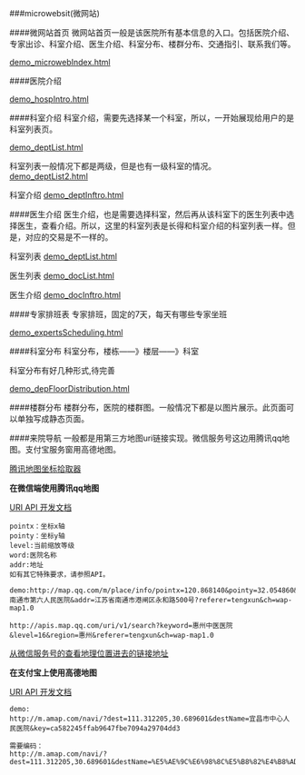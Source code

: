 ###microwebsit(微网站)

####微网站首页
微网站首页一般是该医院所有基本信息的入口。包括医院介绍、专家出诊、科室介绍、医生介绍、科室分布、楼群分布、交通指引、联系我们等。

[demo_microwebIndex.html](http://uat.gzhc365.com/html/module/hosinf/html/hospInf.html)

####医院介绍


[demo_hospIntro.html](http://uat.gzhc365.com/html/module/hosinf/html/hospInf.html)


####科室介绍
科室介绍，需要先选择某一个科室，所以，一开始展现给用户的是科室列表页。

[demo_deptList.html](http://uat.gzhc365.com/html/module/hosinf/html/deptList.html)

科室列表一般情况下都是两级，但是也有一级科室的情况。
[demo_deptList2.html](http://uat.gzhc365.com/html/module/hosinf/html/deptList2.html)

科室介绍
[demo_deptInftro.html](http://uat.gzhc365.comejbs/html/module/hosinf/html/deptInftro.html)

####医生介绍
医生介绍，也是需要选择科室，然后再从该科室下的医生列表中选择医生，查看介绍。所以，这里的科室列表是长得和科室介绍的科室列表一样。但是，对应的交易是不一样的。

科室列表 [demo_deptList.html](http://uat.gzhc365.com/html/module/hosinf/html/deptList.html)
 
医生列表 [demo_docList.html](http://uat.gzhc365.com/html/module/hosinf/html/docList.html)

医生介绍 [demo_docInftro.html](http://uat.gzhc365.com/html/module/hosinf/html/docInftro.html)

####专家排班表
专家排班，固定的7天，每天有哪些专家坐班

[demo_expertsScheduling.html](http://uat.gzhc365.com/html/module/hosinf/html/expertsScheduling.html)

####科室分布
科室分布，楼栋——》楼层——》科室

科室分布有好几种形式,待完善

[demo_depFloorDistribution.html](http://uat.gzhc365.com/html/module/hosinf/html/depFloorDistribution.html)

####楼群分布
楼群分布，医院的楼群图。一般情况下都是以图片展示。此页面可以单独写成静态页面。

####来院导航
一般都是用第三方地图uri链接实现。微信服务号这边用腾讯qq地图。支付宝服务窗用高德地图。

[腾讯地图坐标拾取器](http://api.map.soso.com/doc_v2/tooles/picker.html)

**在微信端使用腾讯qq地图**

[URI API 开发文档]( http://lbs.qq.com/uri_v1/guide.html)

   
    pointx：坐标x轴
    pointy：坐标y轴
    level:当前缩放等级
    word:医院名称
    addr:地址
    如有其它特殊要求，请参照API。

    demo:http://map.qq.com/m/place/info/pointx=120.868140&pointy=32.054860&level=16&word=南通市第六人民医院&addr=江苏省南通市港闸区永和路500号?referer=tengxun&ch=wap-map1.0

    http://apis.map.qq.com/uri/v1/search?keyword=惠州中医医院&level=16&region=惠州&referer=tengxun&ch=wap-map1.0

[从微信服务号的查看地理位置进去的链接地址](http://map.qq.com/m/place/info/pointx=113.588764&pointy=24.790812&level=16&word=%E7%B2%A4%E5%8C%97%E4%BA%BA%E6%B0%91%E5%8C%BB%E9%99%A2&addr=%E4%B8%AD%E5%9B%BD%E5%B9%BF%E4%B8%9C%E7%9C%81%E9%9F%B6%E5%85%B3%E5%B8%82%E6%AD%A6%E6%B1%9F%E5%8C%BA%E6%83%A0%E6%B0%91%E5%8D%97%E8%B7%AF151%E5%8F%B7?from=wap-map1.0&referer=weixinmp_profile)


**在支付宝上使用高德地图**

[URI API 开发文档](http://lbs.amap.com/smart/lightmap/guide-2/summary/
)

    demo:
    http://m.amap.com/navi/?dest=111.312205,30.689601&destName=宜昌市中心人民医院&key=ca582245ffab9647fbe7094a29704dd3

    需要编码：
    http://m.amap.com/navi/?dest=111.312205,30.689601&destName=%E5%AE%9C%E6%98%8C%E5%B8%82%E4%B8%AD%E5%BF%83%E4%BA%BA%E6%B0%91%E5%8C%BB%E9%99%A2&key=ca582245ffab9647fbe7094a29704dd3

